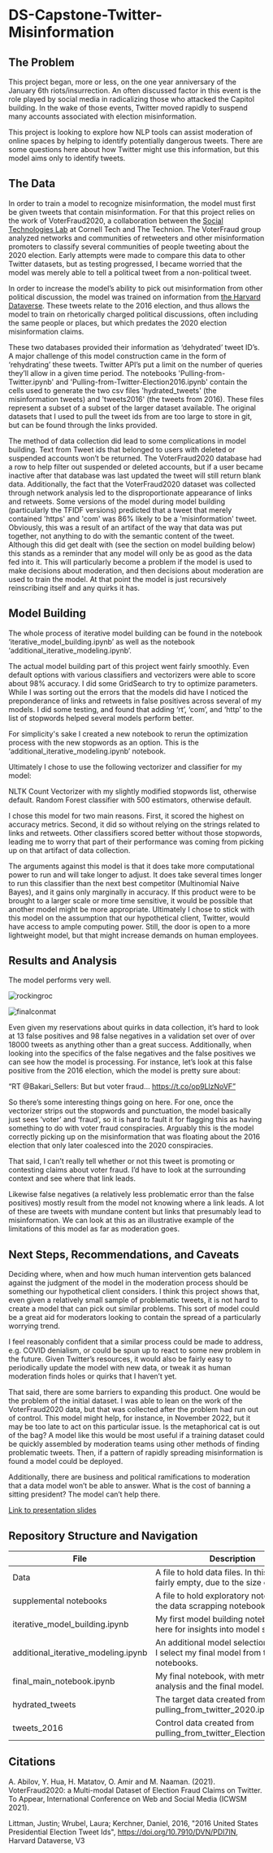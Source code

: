 # DS-Capstone-Twitter-Misinformation

## The Problem

This project began, more or less, on the one year anniversary of the January 6th riots/insurrection. An often discussed factor in this event is the role played by social media in radicalizing those who attacked the Capitol building. In the wake of those events, Twitter moved rapidly to suspend many accounts associated with election misinformation.

This project is looking to explore how NLP tools can assist moderation of online spaces by helping to identify potentially dangerous tweets. There are some questions here about how Twitter might use this information, but this model aims only to identify tweets.

## The Data

In order to train a model to recognize misinformation, the model must first be given tweets that contain misinformation. For that this project relies on the work of VoterFraud2020, a collaboration between the [Social Technologies Lab](https://s.tech.cornell.edu/) at Cornell Tech and The Technion. The VoterFraud group analyzed networks and communities of retweeters and other misinformation promoters to classify several communities of people tweeting about the 2020 election. Early attempts were made to compare this data to other Twitter datasets, but as testing progressed, I became worried that the model was merely able to tell a political tweet from a non-political tweet.

In order to increase the model’s ability to pick out misinformation from other political discussion, the model was trained on information from [the Harvard Dataverse](https://doi.org/10.7910/DVN/PDI7IN). These tweets relate to the 2016 election, and thus allows the model to train on rhetorically charged political discussions, often including the same people or places, but which predates the 2020 election misinformation claims.

These two databases provided their information as ‘dehydrated’ tweet ID’s. A major challenge of this model construction came in the form of ‘rehydrating’ these tweets. Twitter API’s put a limit on the number of queries they’ll allow in a given time period.  The notebooks 'Pulling-from-Twitter.ipynb' and 'Pulling-from-Twitter-Election2016.ipynb' contain the cells used to generate the two csv files 'hydrated_tweets' (the misinformation tweets) and 'tweets2016' (the tweets from 2016). These files represent a subset of a subset of the larger dataset available. The original datasets that I used to pull the tweet ids from are too large to store in git, but can be found through the links provided.

The method of data collection did lead to some complications in model building. Text from Tweet ids that belonged to users with deleted or suspended accounts won’t be returned. The VoterFraud2020 database had a row to help filter out suspended or deleted accounts, but if a user became inactive after that database was last updated the tweet will still return blank data. Additionally, the fact that the VoterFraud2020 dataset was collected through network analysis led to the disproportionate appearance of links and retweets. Some versions of the model during model building (particularly the TFIDF versions) predicted that a tweet that merely contained 'https' and 'com' was 86% likely to be a 'misinformation' tweet. Obviously, this was a result of an artifact of the way that data was put together, not anything to do with the semantic content of the tweet. Although this did get dealt with (see the section on model building below) this stands as a reminder that any model will only be as good as the data fed into it.  This will particularly become a problem if the model is used to make decisions about moderation, and then decisions about moderation are used to train the model. At that point the model is just recursively reinscribing itself and any quirks it has.

## Model Building

The whole process of iterative model building can be found in the notebook ‘iterative_model_building.ipynb’ as well as the notebook ‘additional_iterative_modeling.ipynb’.

The actual model building part of this project went fairly smoothly. Even default options with various classifiers and vectorizers were able to score about 98% accuracy. I did some GridSearch to try to optimize parameters. While I was sorting out the errors that the models did have I noticed the preponderance of links and retweets in false positives across several of my models. I did some testing, and found that adding ‘rt’, ‘com’, and ‘http’ to the list of stopwords helped several models perform better. 

For simplicity's sake I created a new notebook to rerun the optimization process with the new stopwords as an option. This is the ‘additional_iterative_modeling.ipynb’ notebook. 

Ultimately I chose to use the following vectorizer and classifier for my model:

NLTK Count Vectorizer with my slightly modified stopwords list, otherwise default. 
Random Forest classifier with 500 estimators, otherwise default.  

I chose this model for two main reasons. First, it scored the highest on accuracy metrics. Second, it did so without relying on the strings related to links and retweets. Other classifiers scored better without those stopwords, leading me to worry that part of their performance was coming from picking up on that artifact of data collection. 

The arguments against this model is that it does take more computational power to run and will take longer to adjust. It does take several times longer to run this classifier than the next best competitor (Multinomial Naive Bayes), and it gains only marginally in accuracy. If this product were to be brought to a larger scale or more time sensitive, it would be possible that another model might be more appropriate. Ultimately I chose to stick with this model on the assumption that our hypothetical client, Twitter, would have access to ample computing power. Still, the door is open to a more lightweight model, but that might increase demands on human employees. 

## Results and Analysis
The model performs very well.

![rockingroc](https://user-images.githubusercontent.com/85522002/151512466-b837a223-bfc7-4e82-bd95-6bc34eb366f8.png)

![finalconmat](https://user-images.githubusercontent.com/85522002/151512484-c3a81790-7735-47ca-834c-685b11a0d583.png)

Even given my reservations about quirks in data collection, it’s hard to look at 13 false positives and 98 false negatives in a validation set over of over 18000 tweets as anything other than a great success. Additionally, when looking into the specifics of the false negatives and the false positives we can see how the model is processing. For instance, let’s look at this false positive from the 2016 election, which the model is pretty sure about: 

“RT @Bakari_Sellers: But but voter fraud… https://t.co/op9LlzNoVF”

So there’s some interesting things going on here. For one, once the vectorizer strips out the stopwords and punctuation, the model basically just sees ‘voter’ and  ‘fraud’, so it is hard to fault it for flagging this as having something to do with voter fraud conspiracies.  Arguably this is the model correctly picking up on the misinformation that was floating about the 2016 election that only later coalesced into the 2020 conspiracies. 

That said, I can’t really tell whether or not this tweet is promoting or contesting claims about voter fraud. I’d have to look at the surrounding context and see where that link leads. 

Likewise false negatives (a relatively less problematic error than the false positives) mostly result from the model not knowing where a link leads. A lot of these are tweets with mundane content but links that presumably lead to misinformation. We can look at this as an illustrative example of the limitations of this model as far as moderation goes. 


## Next Steps, Recommendations, and Caveats

Deciding where, when and how much human intervention gets balanced against the judgment of the model in the moderation process should be something our hypothetical client considers. I think this project shows that, even given a relatively small sample of problematic tweets, it is not hard to create a model that can pick out similar problems. This sort of model could be a great aid for moderators looking to contain the spread of a particularly worrying trend. 

I feel reasonably confident that a similar process could be made to address, e.g. COVID denialism, or could be spun up to react to some new problem in the future. Given Twitter’s resources, it would also be fairly easy to periodically update the model with new data, or tweak it as human moderation finds holes or quirks that I haven’t yet.  

That said, there are some barriers to expanding this product. One would be the problem of the initial dataset. I was able to lean on the work of the VoterFraud2020 data, but that was collected after the problem had run out of control. This model might help, for instance, in November 2022, but it may be too late to act on this particular issue. Is the metaphorical cat is out of the bag? A model like this would be most useful if a training dataset could be quickly assembled by moderation teams using other methods of finding problematic tweets. Then, if a pattern of rapidly spreading misinformation is found a model could be deployed.

Additionally, there are business and political ramifications to moderation that a data model won’t be able to answer. What is the cost of banning a sitting president? The model can’t help there. 


[Link to presentation slides](https://docs.google.com/presentation/d/1gbfk-goROd38QUFdQcuP4ZaFj_XERC7XksbH9YDgHek/edit?usp=sharing)

## Repository Structure and Navigation

| File                                | Description                                                                              |
| ----------------------------------- | ---------------------------------------------------------------------------------------- |
| Data                                | A file to hold data files. In this repo it's fairly empty, due to the size of the files. |
| supplemental notebooks              | A file to hold exploratory notebooks and the data scrapping notebooks.                   |
| iterative_model_building.ipynb      | My first model building notebook. Look here for insights into model selection.           |
| additional_iterative_modeling.ipynb | An additional model selection notebook. I select my final model from this notebooks.     |
| final_main_notebook.ipynb           | My final notebook, with metrics and analysis and the final model.                        |
| hydrated_tweets                     | The target data created from pulling_from_twitter_2020.ipynb                             |
| tweets_2016                         | Control data created from pulling_from_twitter_Election2016.ipynb                        |

 

## Citations

A. Abilov, Y. Hua, H. Matatov, O. Amir and M. Naaman. (2021). VoterFraud2020: a Multi-modal Dataset of Election Fraud Claims on Twitter. To Appear, International Conference on Web and Social Media (ICWSM 2021).

Littman, Justin; Wrubel, Laura; Kerchner, Daniel, 2016, "2016 United States Presidential Election Tweet Ids", https://doi.org/10.7910/DVN/PDI7IN, Harvard Dataverse, V3

